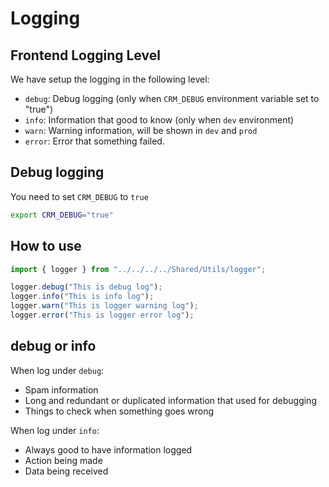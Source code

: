 # Logging

## Frontend Logging Level

We have setup the logging in the following level:

- `debug`: Debug logging (only when `CRM_DEBUG` environment variable set to "true")
- `info`: Information that good to know (only when `dev` environment)
- `warn`: Warning information, will be shown in `dev` and `prod`
- `error`: Error that something failed.

## Debug logging

You need to set `CRM_DEBUG` to `true`

```bash
export CRM_DEBUG="true"
```

## How to use

```ts
import { logger } from "../../../../Shared/Utils/logger";

logger.debug("This is debug log");
logger.info("This is info log");
logger.warn("This is logger warning log");
logger.error("This is logger error log");
```

## debug or info

When log under `debug`:

- Spam information
- Long and redundant or duplicated information that used for debugging
- Things to check when something goes wrong

When log under `info`:

- Always good to have information logged
- Action being made
- Data being received
